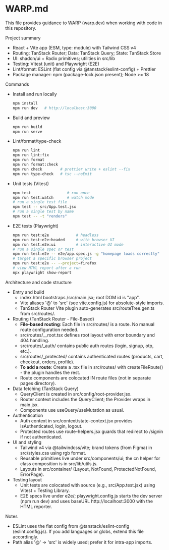 # WARP.md

This file provides guidance to WARP (warp.dev) when working with code in this repository.

Project summary
- React + Vite app (ESM, type: module) with Tailwind CSS v4
- Routing: TanStack Router; Data: TanStack Query; State: TanStack Store
- UI: shadcn/ui + Radix primitives; utilities in src/lib
- Testing: Vitest (unit) and Playwright (E2E)
- Lint/format: ESLint (flat config via @tanstack/eslint-config) + Prettier
- Package manager: npm (package-lock.json present); Node >= 18

Commands
- Install and run locally
  ```bash
  npm install
  npm run dev   # http://localhost:3000
  ```
- Build and preview
  ```bash
  npm run build
  npm run serve
  ```
- Lint/format/type-check
  ```bash
  npm run lint
  npm run lint:fix
  npm run format
  npm run format:check
  npm run check        # prettier write + eslint --fix
  npm run type-check   # tsc --noEmit
  ```
- Unit tests (Vitest)
  ```bash
  npm test                # run once
  npm run test:watch      # watch mode
  # run a single test file
  npm test -- src/App.test.jsx
  # run a single test by name
  npm test -- -t "renders"
  ```
- E2E tests (Playwright)
  ```bash
  npm run test:e2e            # headless
  npm run test:e2e:headed     # with browser UI
  npm run test:e2e:ui         # interactive UI mode
  # run a single spec or test
  npm run test:e2e -- e2e/app.spec.js -g "homepage loads correctly"
  # target a specific browser project
  npm run test:e2e -- --project=firefox
  # view HTML report after a run
  npx playwright show-report
  ```

Architecture and code structure
- Entry and build
  - index.html bootstraps /src/main.jsx; root DOM id is "app".
  - Vite aliases '@' to 'src' (see vite.config.js) for absolute-style imports.
  - TanStack Router Vite plugin auto-generates src/routeTree.gen.ts from src/routes/.
- Routing (TanStack Router - File-Based)
  - **File-based routing**: Each file in src/routes/ is a route. No manual route configuration needed.
  - src/routes/__root.tsx defines root layout with error boundary and 404 handling.
  - src/routes/_auth/ contains public auth routes (login, signup, otp, etc.).
  - src/routes/_protected/ contains authenticated routes (products, cart, checkout, orders, profile).
  - **To add a route**: Create a .tsx file in src/routes/ with createFileRoute() - the plugin handles the rest.
  - Route components are colocated IN route files (not in separate pages directory).
- Data fetching (TanStack Query)
  - QueryClient is created in src/config/root-provider.jsx.
  - Router context includes the QueryClient; the Provider wraps <RouterProvider /> in main.jsx.
  - Components use useQuery/useMutation as usual.
- Authentication
  - Auth context in src/context/state-context.jsx provides isAuthenticated, login, logout.
  - Protected routes use route-helpers.jsx guards that redirect to /signin if not authenticated.
- UI and styling
  - Tailwind v4 via @tailwindcss/vite; brand tokens (from Figma) in src/styles.css using rgb format.
  - Reusable primitives live under src/components/ui; the cn helper for class composition is in src/lib/utils.js.
  - Layouts in src/container/ (Layout, NotFound, ProtectedNotFound, ErrorPage).
- Testing layout
  - Unit tests are colocated with source (e.g., src/App.test.jsx) using Vitest + Testing Library.
  - E2E specs live under e2e/; playwright.config.js starts the dev server (npm run dev) and uses baseURL http://localhost:3000 with the HTML reporter.

Notes
- ESLint uses the flat config from @tanstack/eslint-config (eslint.config.js). If you add languages or globs, extend this file accordingly.
- Path alias '@' -> 'src' is widely used; prefer it for intra-app imports.
